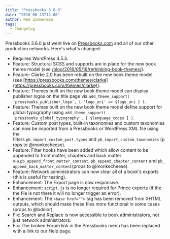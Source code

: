 ```yaml
---
title: "Pressbooks 3.6.0"
date: "2016-06-23T12:00"
author: Ned Zimmerman
tags:
  - Changelog
---
```


Pressbooks 3.6.0 just went live on [Pressbooks.com](https://pressbooks.com/) and all of
our other production networks. Here's what's changed:

- Requires WordPress 4.5.3.
- Feature: Structural SCSS and supports are in place for the new book theme model
  (see [/blog/2016/05/16/rethinking-book-themes/](/blog/2016/05/16/rethinking-book-themes/)).
- Feature: Clarke 2.0 has been rebuilt on the new book theme model
  (see [https://pressbooks.com/themes/clarke](https://pressbooks.com/themes/clarke)).
- Feature: Themes built on the new book theme model can display publisher logos on the
  title page
  via `add_theme_support( 'pressbooks_publisher_logo', [ 'logo_uri' => $logo_uri ] )`.
- Feature: Themes built on the new book theme model define support for global typography
  using `add_theme_support( 'pressbooks_global_typography', [ $language_codes ] )`.
- Feature: Custom post types, built-in taxonomies and custom taxonomies can now be
  imported from a Pressbooks or WordPress XML file using the
  filters `pb_import_custom_post_types` and `pb_import_custom_taxonomies` (props to
  @monkecheese).
- Feature: Filter hooks have been added which allow content to be appended to front
  matter, chapters and back matter
  via `pb_append_front_matter_content`, `pb_append_chapter_content` and `pb_append_back_matter_content`(props
  to @monkecheese).
- Feature: Network administrators can now clear all of a book's exports (this is useful
  for testing).
- Enhancement: The Export page is now responsive.
- Enhancement: `script.js` is no longer required for Prince exports (if the the file is
  not there it will no longer trigger an error).
- Enhancement: The `<base href="">` tag has been removed from XHTML outputs, which should
  make these files more functional in some cases (props to @bdolor).
- Fix: Search and Replace is now accessible to book administrators, not just network
  administrators.
- Fix: The broken Forum link in the Pressbooks menu has been replaced with a link to our
  Help page.
